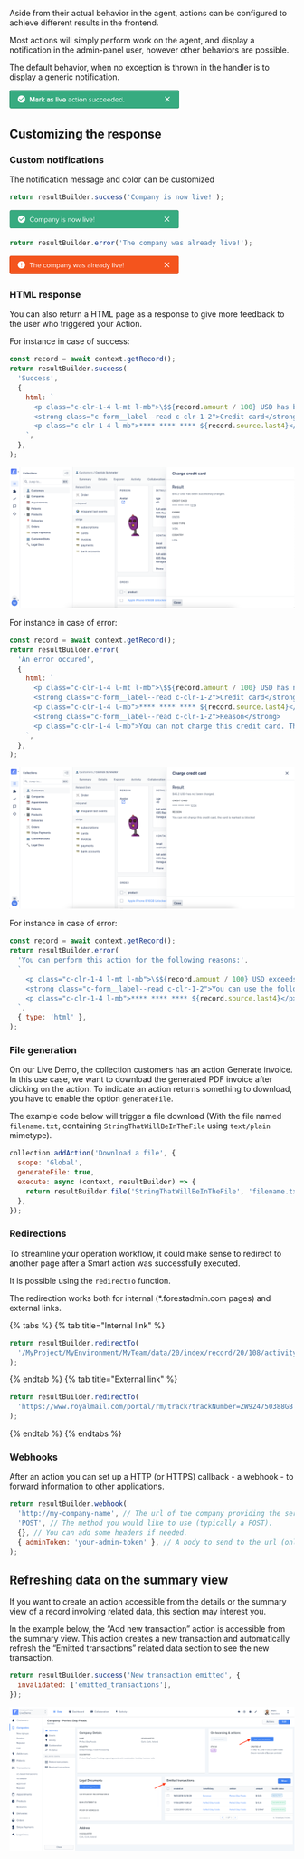 Aside from their actual behavior in the agent, actions can be configured to achieve different results in the frontend.

Most actions will simply perform work on the agent, and display a notification in the admin-panel user, however other behaviors are possible.

The default behavior, when no exception is thrown in the handler is to display a generic notification.

<img src="../../assets/actions-default-success-response.png" width="300">

## Customizing the response

### Custom notifications

The notification message and color can be customized

```javascript
return resultBuilder.success('Company is now live!');
```

<img src="../../assets/actions-custom-success-response.png" width="300">

```javascript
return resultBuilder.error('The company was already live!');
```

<img src="../../assets/actions-custom-error-response.png" width="300">

### HTML response

You can also return a HTML page as a response to give more feedback to the user who triggered your Action.

For instance in case of success:

```javascript
const record = await context.getRecord();
return resultBuilder.success(
  'Success',
  { 
    html: `
      <p class="c-clr-1-4 l-mt l-mb">\$${record.amount / 100} USD has been successfuly charged.</p>
      <strong class="c-form__label--read c-clr-1-2">Credit card</strong>
      <p class="c-clr-1-4 l-mb">**** **** **** ${record.source.last4}</p>
    `,
  },
);
```

![](../../assets/actions-html-response-success.png)

For instance in case of error:

```javascript
const record = await context.getRecord();
return resultBuilder.error(
  'An error occured',
  {
    html: `
      <p class="c-clr-1-4 l-mt l-mb">\$${record.amount / 100} USD has not been charged.</p>
      <strong class="c-form__label--read c-clr-1-2">Credit card</strong>
      <p class="c-clr-1-4 l-mb">**** **** **** ${record.source.last4}</p>
      <strong class="c-form__label--read c-clr-1-2">Reason</strong>
      <p class="c-clr-1-4 l-mb">You can not charge this credit card. The card is marked as blocked</p>
    `,
  },
);
```

![](../../assets/actions-html-response-error.png)

For instance in case of error:

```javascript
const record = await context.getRecord();
return resultBuilder.error(
  'You can perform this action for the following reasons:',
  `
    <p class="c-clr-1-4 l-mt l-mb">\$${record.amount / 100} USD exceeds threshold.</p>
    <strong class="c-form__label--read c-clr-1-2">You can use the following card instead</strong>
    <p class="c-clr-1-4 l-mb">**** **** **** ${record.source.last4}</p>
  `,
  { type: 'html' },
);
```

### File generation

On our Live Demo, the collection customers has an action Generate invoice. In this use case, we want to download the generated PDF invoice after clicking on the action. To indicate an action returns something to download, you have to enable the option `generateFile`.

The example code below will trigger a file download (With the file named `filename.txt`, containing `StringThatWillBeInTheFile` using `text/plain` mimetype).

```javascript
collection.addAction('Download a file', {
  scope: 'Global',
  generateFile: true,
  execute: async (context, resultBuilder) => {
    return resultBuilder.file('StringThatWillBeInTheFile', 'filename.txt', 'text/plain');
  },
});
```

### Redirections

To streamline your operation workflow, it could make sense to redirect to another page after a Smart action was successfully executed.

It is possible using the `redirectTo` function.

The redirection works both for internal (\*.forestadmin.com pages) and external links.

{% tabs %} {% tab title="Internal link" %}

```javascript
return resultBuilder.redirectTo(
  '/MyProject/MyEnvironment/MyTeam/data/20/index/record/20/108/activity',
);
```

{% endtab %} {% tab title="External link" %}

```javascript
return resultBuilder.redirectTo(
  'https://www.royalmail.com/portal/rm/track?trackNumber=ZW924750388GB',
);
```

{% endtab %} {% endtabs %}

### Webhooks

After an action you can set up a HTTP (or HTTPS) callback - a webhook - to forward information to other applications.

```javascript
return resultBuilder.webhook(
  'http://my-company-name', // The url of the company providing the service.
  'POST', // The method you would like to use (typically a POST).
  {}, // You can add some headers if needed.
  { adminToken: 'your-admin-token' }, // A body to send to the url (only JSON supported).
);
```

## Refreshing data on the summary view

If you want to create an action accessible from the details or the summary view of a record involving related data, this section may interest you.

In the example below, the “Add new transaction” action is accessible from the summary view. This action creates a new transaction and automatically refresh the “Emitted transactions” related data section to see the new transaction.

```javascript
return resultBuilder.success('New transaction emitted', {
  invalidated: ['emitted_transactions'],
});
```

![](../../assets/actions-refresh-related.png)
